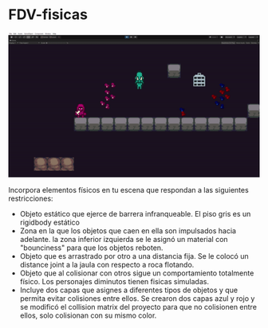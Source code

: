 
# FDV-fisicas

![](gif.gif)

Incorpora elementos físicos en tu escena que respondan a las siguientes restricciones:
- Objeto estático que ejerce de barrera infranqueable.
El piso gris es un rigidbody estático
- Zona en la que los objetos que caen en ella son impulsados hacia adelante.
la zona inferior izquierda se le asignó un material con "bounciness" para que los objetos reboten.
- Objeto que es arrastrado por otro a una distancia fija.
Se le colocó un distance joint a la jaula con respecto a roca flotando.
- Objeto que al colisionar con otros sigue un comportamiento totalmente físico.
Los personajes diminutos tienen fisicas simuladas.
- Incluye dos capas que asignes a diferentes tipos de objetos y que permita evitar colisiones entre ellos.
Se crearon dos capas azul y rojo y se modificó el collision matrix del proyecto para que no colisionen entre ellos, solo colisionan con su mismo color.
